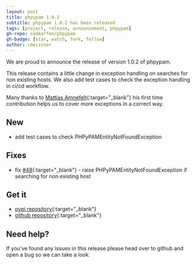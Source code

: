 ```yaml
---
layout: post
title: phpypam 1.0.2
subtitle: phpypam 1.0.2 has been released
tags: [project, release, announcement, phpypam]
gh-repo: codeaffen/phpypam
gh-badge: [star, watch, fork, follow]
author: cmeissner
---
```


We are proud to announce the release of version 1.0.2 of phpypam.

This release contains a little change in exception handling on searches for non existing hosts.
We also add test cases to check the exception handling in ci/cd workflow.

Many thanks to [Mattias Amnefelt](https://github.com/mattiasa){:target="_blank"} his first time contribution helps us to cover more exceptions in a correct way.

## New

* add test cases to check PHPyPAMEntityNotFoundException

## Fixes

* fix [#48](https://github.com/codeaffen/phpypam/issues/48){:target="_blank"} - raise PHPyPAMEntityNotFoundException if searching for non existing host

## Get it

* [pypi repository](https://pypi.org/project/phpypam/){:target="_blank"}
* [github repository](https://github.com/codeaffen/phpypam){:target="_blank"}

## Need help?

If you’ve found any issues in this release please head over to github and open a bug so we can take a look.
